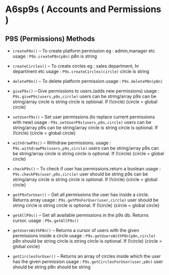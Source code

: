 A6sp9s ( Accounts  and  Permissions )
==================================================

P9S (Permissions) Methods
-------------------------

*    `createP8n()`  – To create platform permission
eg : admin,manager etc
usage : ` P9s.createP8n(p8n) `
p8n is string


*    ` createCircles() `  – To create circles
eg : sales department, hr department etc
usage : ` P9s.createCircles(circle) `
circle is string


*    ` deleteP8n() `  – To delete platform permission
usage : ` P9s.deleteP8n(p8n) `


*    ` giveP9s() `  – Give permissions to users.(adds new permissions)
usage : ` P9s.giveP9s(users,p9s,circle) `
users can be string/array
p9s can be string/array
circle is string
circle is optional. If (!circle) {circle = global circle}


*    ` setUserP9s() `  – Set user permissions.(to replace current permissions with new)
usage : ` P9s.setUserP9s(users,p9s,circle) `
users can be string/array
p9s can be string/array
circle is string
circle is optional. If (!circle) {circle = global circle}


*    ` withdrawP9s() `  – Withdraw permissions.
usage : ` P9s.withdrawP9s(users,p9s,circle) `
users can be string/array
p9s can be string/array
circle is string
circle is optional. If (!circle) {circle = global circle}


*    ` checkP9s() `  – To check if user has permissions.return a boolean
usage : ` P9s.checkP9s(user,p9s,circle) `
user should be string
p9s can be string/array
circle is string
circle is optional. If (!circle) {circle = global circle}

*    ` getP9sForUser() `  – Get all permissions the user has inside  a circle. Returns array
usage : ` P9s.getP9sForUser(user,circle) `
user should be string
circle is string
circle is optional. If (!circle) {circle = global circle}


*    ` getAllP9s() `  – Get all available permissions in the p9s db. Returns cursor.
usage : ` P9s.getAllP9s() `


*    ` getUsersWithP8n() `  – Returns a cursor of users with the given permissions inside a circle
usage : ` P9s.getUsersWithP8n(p8n,circle) `
p8n should be string
circle is string
circle is optional. If (!circle) {circle = global circle}


*    ` getCirclesForUser() `  – Returns an array of circles inside which the user has the given permission
usage : ` P9s.getCirclesForUser(user,p8n) `
user should be string
p8n should be string
